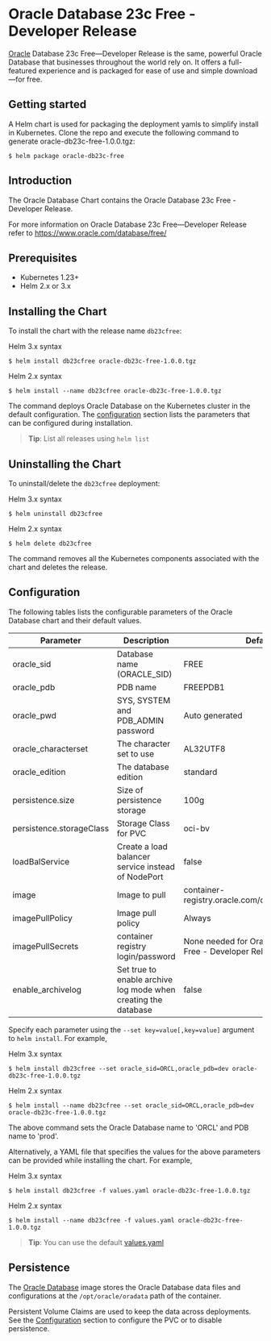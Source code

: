 # Oracle Database 23c Free - Developer Release
[Oracle](http://www.oracle.com) Database 23c Free—Developer Release is the same, powerful Oracle Database that businesses throughout the world rely on. It offers a full-featured experience and is packaged for ease of use and simple download—for free.

## Getting started
A Helm chart is used for packaging the deployment yamls to simplify install in Kubernetes. Clone the repo and execute the following command to generate oracle-db23c-free-1.0.0.tgz:

```
$ helm package oracle-db23c-free
```

## Introduction

The Oracle Database Chart contains the Oracle Database 23c Free - Developer Release. 

For more information on Oracle Database 23c Free—Developer Release refer to https://www.oracle.com/database/free/

## Prerequisites

- Kubernetes 1.23+
- Helm 2.x or 3.x

## Installing the Chart

To install the chart with the release name `db23cfree`:

Helm 3.x syntax
```
$ helm install db23cfree oracle-db23c-free-1.0.0.tgz
```
Helm 2.x syntax
```
$ helm install --name db23cfree oracle-db23c-free-1.0.0.tgz
```

The command deploys Oracle Database on the Kubernetes cluster in the default configuration. The [configuration](#configuration) section lists the parameters that can be configured during installation.

> **Tip**: List all releases using `helm list`

## Uninstalling the Chart

To uninstall/delete the `db23cfree` deployment:

Helm 3.x syntax
```
$ helm uninstall db23cfree 
```
Helm 2.x syntax
```
$ helm delete db23cfree
```

The command removes all the Kubernetes components associated with the chart and deletes the release.

## Configuration

The following tables lists the configurable parameters of the Oracle  Database chart and their default values.

| Parameter                            | Description                                | Default                                                    |
| -------------------------------      | -------------------------------            | ---------------------------------------------------------- |
| oracle_sid                           | Database name (ORACLE_SID)                 | FREE                                                    |
| oracle_pdb                           | PDB name                                   | FREEPDB1                                                   |
| oracle_pwd                           | SYS, SYSTEM and PDB_ADMIN password         | Auto generated                                             |
| oracle_characterset                  | The character set to use                   | AL32UTF8                                                   |
| oracle_edition                       | The database edition                       | standard                                                 |
| persistence.size                     | Size of persistence storage                | 100g                                                       |
| persistence.storageClass             | Storage Class for PVC                      | oci-bv                                                           |
| loadBalService                       | Create a load balancer service instead of NodePort | false                                              |
| image                                | Image to pull                              | container-registry.oracle.com/database/free:latest |
| imagePullPolicy                      | Image pull policy                          | Always                                                     |
| imagePullSecrets                     | container registry login/password          | None needed for Oracle Database 23c Free - Developer Release                                                           |
| enable_archivelog                    | Set true to enable archive log mode when creating the database | false                                                      |


Specify each parameter using the `--set key=value[,key=value]` argument to `helm install`. For example,

Helm 3.x syntax
```
$ helm install db23cfree --set oracle_sid=ORCL,oracle_pdb=dev oracle-db23c-free-1.0.0.tgz
```
Helm 2.x syntax
```
$ helm install --name db23cfree --set oracle_sid=ORCL,oracle_pdb=dev oracle-db23c-free-1.0.0.tgz
```

The above command sets  the Oracle Database name to 'ORCL' and PDB name to 'prod'.

Alternatively, a YAML file that specifies the values for the above parameters can be provided while installing the chart. For example,

Helm 3.x syntax
```
$ helm install db23cfree -f values.yaml oracle-db23c-free-1.0.0.tgz
```
Helm 2.x syntax
```
$ helm install --name db23cfree -f values.yaml oracle-db23c-free-1.0.0.tgz
```

> **Tip**: You can use the default [values.yaml](values.yaml)
 

## Persistence

The [Oracle Database](https://www.oracle.com) image stores the Oracle Database data files  and configurations at the `/opt/oracle/oradata` path of the container.

Persistent Volume Claims are used to keep the data across deployments. 
See the [Configuration](#configuration) section to configure the PVC or to disable persistence.

